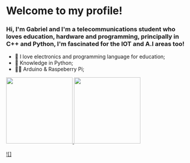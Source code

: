 # Welcome to my profile!

### Hi, I'm Gabriel and I'm a telecommunications student who loves education, hardware and programming, principally in C++ and Python, I'm fascinated for the IOT and A.I areas too!

- 🤖 I love electronics and programming language for education;
- 🐍 Knowledge in Python;
- 🤖🍑 Arduino & Raspeberry Pi;


<div>
 <a href="https://github.com/Gabriel-ino">
  <img height="180em" src="https://github-readme-stats.vercel.app/api?username=Gabriel-ino&show_icons=true&theme=dark&include_all_commits=true&count_private=true"/>
  <img height="180em" src="https://github-readme-stats.vercel.app/api/top-langs/?username=Gabriel-ino&layout=compact&langs_count=7&theme=dark"/>
 
 </div>
 
 <div style="display: inline_block"><br>
 ![]
  
 </div>
 
 
 

 

<!--
**Gabriel-ino/Gabriel-ino** is a ✨ _special_ ✨ repository because its `README.md` (this file) appears on your GitHub profile.


